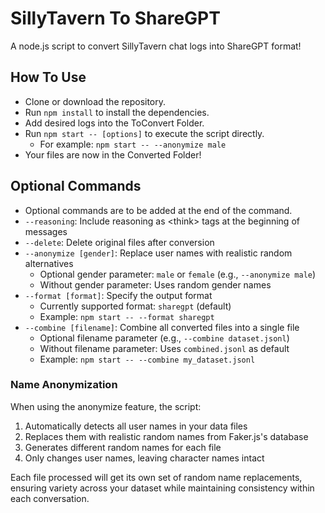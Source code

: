 # SillyTavern To ShareGPT

A node.js script to convert SillyTavern chat logs into ShareGPT format!

## How To Use

- Clone or download the repository.
- Run `npm install` to install the dependencies.
- Add desired logs into the ToConvert Folder.
- Run `npm start -- [options]` to execute the script directly.
  - For example: `npm start -- --anonymize male`
- Your files are now in the Converted Folder!

## Optional Commands

- Optional commands are to be added at the end of the command.
- `--reasoning`: Include reasoning as \<think> tags at the beginning of messages
- `--delete`: Delete original files after conversion
- `--anonymize [gender]`: Replace user names with realistic random alternatives
  - Optional gender parameter: `male` or `female` (e.g., `--anonymize male`)
  - Without gender parameter: Uses random gender names
- `--format [format]`: Specify the output format
  - Currently supported format: `sharegpt` (default)
  - Example: `npm start -- --format sharegpt`
- `--combine [filename]`: Combine all converted files into a single file
  - Optional filename parameter (e.g., `--combine dataset.jsonl`)
  - Without filename parameter: Uses `combined.jsonl` as default
  - Example: `npm start -- --combine my_dataset.jsonl`

### Name Anonymization

When using the anonymize feature, the script:

1. Automatically detects all user names in your data files
2. Replaces them with realistic random names from Faker.js's database
3. Generates different random names for each file
4. Only changes user names, leaving character names intact

Each file processed will get its own set of random name replacements, ensuring variety across your dataset while maintaining consistency within each conversation.

